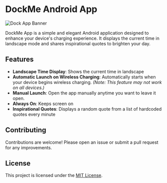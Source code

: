 # DockMe Android App

![Dock App Banner](images/dock1.png)

DockMe App is a simple and elegant Android application designed to enhance your device's charging experience. It displays the current time in landscape mode and shares inspirational quotes to brighten your day.

## Features

- **Landscape Time Display**: Shows the current time in landscape
- **Automatic Launch on Wireless Charging**: Automatically starts when your device begins wireless charging. *(Note: This feature may not work on all devices.)*
- **Manual Launch**: Open the app manually anytime you want to leave it open.
- **Always On**: Keeps screen on
- **Inspirational Quotes**: Displays a random quote from a list of hardcoded quotes every minute

## Contributing

Contributions are welcome! Please open an issue or submit a pull request for any improvements.

## License

This project is licensed under the [MIT License](LICENSE).
